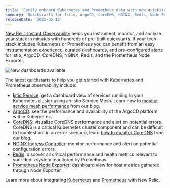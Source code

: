 ```yaml
---
title: 'Easily onboard Kubernetes and Prometheus data with new quickstarts' 
summary: 'Quickstarts for Istio, ArgoCD, CoreDNS, NGINX, Redis, Node Exporter are now available.' 
releaseDate: '2022-05-13'
---
```


[New Relic Instant Observability](https://newrelic.com/blog/nerdlog/instant-observability-quickstarts) helps you instrument, monitor, and analyze your stack in minutes with hundreds of pre-built quickstarts. If your tech stack includes Kubernetes or Prometheus you can benefit from an easy instrumentation experience, curated dashboards, and pre-configured alerts for Istio, ArgoCD, CoreDNS, NGINX, Redis, and the Prometheus Node Exporter.

![New dashboards available](./images/quickstarts-k8s-prometheus.webp "New dashboards available")

The latest quickstarts to help you get started with Kubernetes and Prometheus observability include:
* [Istio Service](https://onenr.io/08jqW5pmOwl): get a dashboard view of services running in your Kubernetes cluster using an Istio Service Mesh. Learn how to [monitor service mesh performance](https://newrelic.com/blog/how-to-relic/monitoring-istio-service-mesh) from our blog.
* [ArgoCD](https://one.newrelic.com/marketplace/catalog-pack-details/detail?state=30979e34-1782-6d4d-1b9a-57bdb3ba74fd): see the performance and availability of the ArgoCD platform within Kubernetes.
* [CoreDNS](https://onenr.io/0PwJp5o4Lj7): visualize CoreDNS performance and alert on potential errors. CoreDNS is a critical Kubernetes cluster component and can be difficult to troubleshoot in an error scenario, learn [how to monitor CoreDNS](https://newrelic.com/blog/how-to-relic/monitor-coredns) from our blog. 
* [NGINX Ingress Controller](https://onenr.io/0Zw0ZmVlejv): monitor performance and alert on potential configuration errors. 
* [Redis](https://onenr.io/0ERz3W2Xpjr): discover all critical performance and health metrics relevant to your Redis system monitored by Prometheus.
* [Prometheus Node Exporter](https://onenr.io/0bRmDEd1Bwy): dashboard view for host metrics gathered through Node Exporter.

Learn more about integrating [Kubernetes](https://docs.newrelic.com/install/kubernetes) and [Prometheus](https://docs.newrelic.com/docs/infrastructure/prometheus-integrations/get-started/send-prometheus-metric-data-new-relic/) with New Relic.
